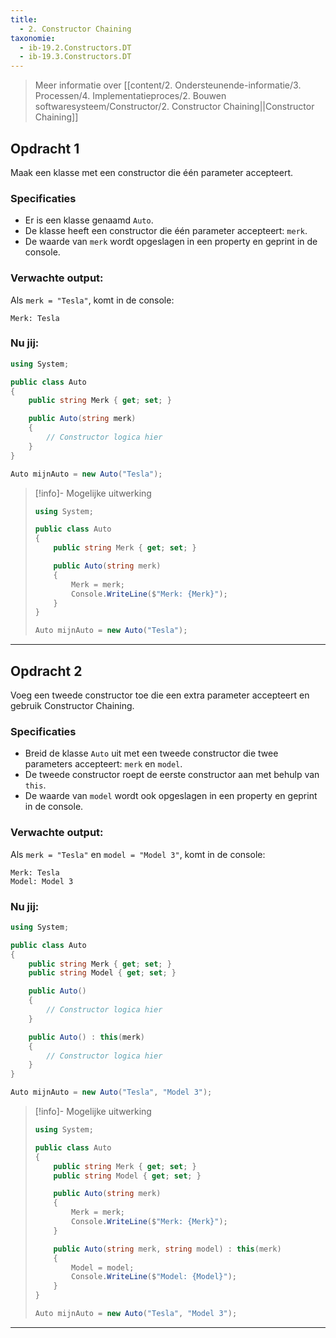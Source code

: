 ```yaml
---
title:
  - 2. Constructor Chaining
taxonomie:
  - ib-19.2.Constructors.DT
  - ib-19.3.Constructors.DT
---
```


> Meer informatie over [[content/2. Ondersteunende-informatie/3. Processen/4. Implementatieproces/2. Bouwen softwaresysteem/Constructor/2. Constructor Chaining||Constructor Chaining]]

## Opdracht 1
Maak een klasse met een constructor die één parameter accepteert.

### Specificaties
- Er is een klasse genaamd `Auto`.
- De klasse heeft een constructor die één parameter accepteert: `merk`.
- De waarde van `merk` wordt opgeslagen in een property en geprint in de console.

### Verwachte output:
Als `merk = "Tesla"`, komt in de console:
```
Merk: Tesla
```

### Nu jij:
``` csharp runner
using System;

public class Auto  
{  
    public string Merk { get; set; }  

    public Auto(string merk)  
    {  
        // Constructor logica hier  
    }  
}

Auto mijnAuto = new Auto("Tesla");  

``` 

> [!info]- Mogelijke uitwerking
> ``` csharp
> using System;  
> 
> public class Auto  
> {  
>     public string Merk { get; set; }  
> 
>     public Auto(string merk)  
>     {  
>         Merk = merk;  
>         Console.WriteLine($"Merk: {Merk}");  
>     }  
> }  
> 
> Auto mijnAuto = new Auto("Tesla");  
> ```

---

## Opdracht 2
Voeg een tweede constructor toe die een extra parameter accepteert en gebruik Constructor Chaining.

### Specificaties
- Breid de klasse `Auto` uit met een tweede constructor die twee parameters accepteert: `merk` en `model`.
- De tweede constructor roept de eerste constructor aan met behulp van `this`.
- De waarde van `model` wordt ook opgeslagen in een property en geprint in de console.

### Verwachte output:
Als `merk = "Tesla"` en `model = "Model 3"`, komt in de console:
```
Merk: Tesla  
Model: Model 3  
```

### Nu jij:
``` csharp runner
using System;

public class Auto  
{  
    public string Merk { get; set; }  
    public string Model { get; set; }  

    public Auto()  
    {  
        // Constructor logica hier  
    }  

    public Auto() : this(merk)  
    {  
        // Constructor logica hier  
    }  
}

Auto mijnAuto = new Auto("Tesla", "Model 3");  
``` 

> [!info]- Mogelijke uitwerking
> ``` csharp
> using System;  
> 
> public class Auto  
> {  
>     public string Merk { get; set; }  
>     public string Model { get; set; }  
> 
>     public Auto(string merk)  
>     {  
>         Merk = merk;  
>         Console.WriteLine($"Merk: {Merk}");  
>     }  
> 
>     public Auto(string merk, string model) : this(merk)  
>     {  
>         Model = model;  
>         Console.WriteLine($"Model: {Model}");  
>     }  
> }  
>
> Auto mijnAuto = new Auto("Tesla", "Model 3"); 
> ```

---
